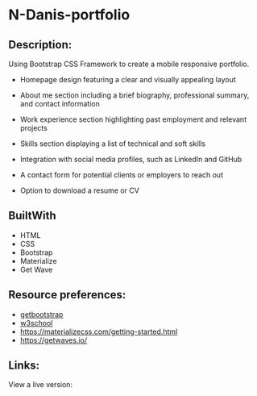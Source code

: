 # N-Danis-portfolio

## Description:

Using Bootstrap CSS Framework to create a mobile responsive portfolio.

- Homepage design featuring a clear and visually appealing layout

- About me section including a brief biography, professional summary, and contact information

- Work experience section highlighting past employment and relevant projects

- Skills section displaying a list of technical and soft skills

- Integration with social media profiles, such as LinkedIn and GitHub

- A contact form for potential clients or employers to reach out

- Option to download a resume or CV

## BuiltWith

- HTML
- CSS
- Bootstrap
- Materialize
- Get Wave

## Resource preferences:

- [getbootstrap](https://getbootstrap.com/)
- [w3school](https://www.w3schools.com/bootstrap4/)
- https://materializecss.com/getting-started.html
- https://getwaves.io/

## Links:

View a live version:
